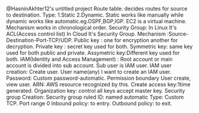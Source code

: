 @HasninAkhter12's untitled project
Route table: decides routes for source to destination.
Type: 1.Static 2.Dynamic.
Static works like manually while dynamic works like automatic.eg.OSPF,BGP,IGP.
EC2 is a virtual machine. Mechanism works in chronological order.
Security Group: In Linux It's ACL(Access control list) In Cloud It's Security Group.
Mechanism :Source-Destination-Port-TCP/UDP.
Public key : one for encryption another for decryption.
Private key : secret key used for both.
Symmetric key: same key used for both public and private.
Assymetric key:Different key used for both.
IAM(Identity and Access Management) : Root account or main account is divided into sub account.
Sub user is IAM user.
IAM user creation:
Create user.
User name(any)
I want to create an IAM user.
Password: Custom password-automatic.
Permission boundary
User create, view user.
ARN: AWS resource recognized by this.
Create access key:1time generated.
Organization key: control all keys accept master key.
Security group Creation:
Security group ruled ID: named automatic
Type: Custom TCP.
Port range 0
Inbound policy: to entry.
Outbound policy: to exit.
